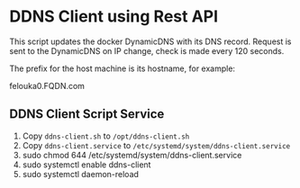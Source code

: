 # DDNS Client using Rest API

This script updates the docker DynamicDNS with its DNS record. Request is sent to the DynamicDNS on IP change, check is made every 120 seconds.

The prefix for the host machine is its hostname, for example:

felouka0.FQDN.com

## DDNS Client Script Service

1. Copy `ddns-client.sh` to `/opt/ddns-client.sh`
2. Copy `ddns-client.service` to `/etc/systemd/system/ddns-client.service`
3. sudo chmod 644 /etc/systemd/system/ddns-client.service
4. sudo systemctl enable ddns-client
5. sudo systemctl daemon-reload
